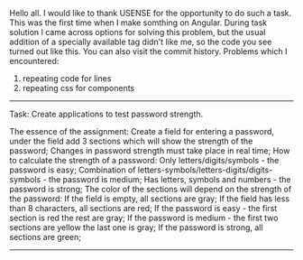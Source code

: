 Hello all. I would like to thank USENSE for the opportunity to do such a task. 
This was the first time when I make somthing on Angular. 
During task solution I came across options for solving this problem, but the usual addition of a specially available tag didn't like me, so the code you see turned out like this. 
You can also visit the commit history.
Problems which I encountered:
1. repeating code for lines
2. repeating css for components
__________________________________________________________
Task:
Create applications to test password strength.

The essence of the assignment:
Create a field for entering a password, under the field add 3 sections which will show the strength of the password;
Changes in password strength must take place in real time;
How to calculate the strength of a password:
Only letters/digits/symbols - the password is easy;
Combination of letters-symbols/letters-digits/digits-symbols - the password is medium;
Has letters, symbols and numbers - the password is strong;
The color of the sections will depend on the strength of the password:
If the field is empty, all sections are gray;
If the field has less than 8 characters, all sections are red;
If the password is easy - the first section is red the rest are gray;
If the password is medium - the first two sections are yellow the last one is gray;
If the password is strong, all sections are green;
___________________________________________________
